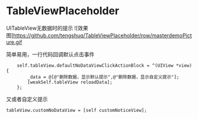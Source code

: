 # TableViewPlaceholder
UITableView无数据时的提示
![效果图]https://github.com/tengshuq/TableViewPlaceholder/row/masterdemoPicture.gif

简单易用，一行代码回调默认点击事件
```__weak typeof(self)weakSelf = self;
    self.tableView.defaultNoDataViewClickActionBlock = ^(UIView *view) {
        _data = @[@"删除数据，显示默认提示",@"删除数据，显示自定义提示"];
        [weakSelf.tableView reloadData];
    };
```

又或者自定义提示
```
tableView.customNoDataView = [self customNoticeView];
```
